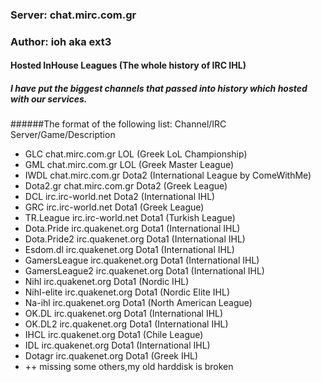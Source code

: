 ### Server: chat.mirc.com.gr
### Author: ioh aka ext3

#### Hosted InHouse Leagues (The whole history of IRC IHL)
##### I have put the biggest channels that passed into history which hosted with our services.
######The format of the following list: Channel/IRC Server/Game/Description
- GLC chat.mirc.com.gr LOL (Greek LoL Championship)
- GML chat.mirc.com.gr LOL (Greek Master League)
- IWDL chat.mirc.com.gr Dota2 (International League by ComeWithMe)
- Dota2.gr chat.mirc.com.gr Dota2 (Greek League)
- DCL irc.irc-world.net Dota2 (International IHL)
- GRC irc.irc-world.net Dota1 (Greek League)
- TR.League irc.irc-world.net Dota1 (Turkish League)
- Dota.Pride irc.quakenet.org Dota1 (International IHL)
- Dota.Pride2 irc.quakenet.org Dota1 (International IHL)
- Esdom.dl irc.quakenet.org Dota1 (International IHL)
- GamersLeague irc.quakenet.org Dota1 (International IHL)
- GamersLeague2 irc.quakenet.org Dota1 (International IHL)
- Nihl irc.quakenet.org Dota1 (Nordic IHL)
- Nihl-elite irc.quakenet.org Dota1 (Nordic Elite IHL)
- Na-ihl irc.quakenet.org Dota1 (North American League)
- OK.DL irc.quakenet.org Dota1 (International IHL)
- OK.DL2 irc.quakenet.org Dota1 (International IHL)
- IHCL irc.quakenet.org Dota1 (Chile League)
- IDL irc.quakenet.org Dota1 (International IHL)
- Dotagr irc.quakenet.org Dota1 (Greek IHL)
- ++ missing some others,my old harddisk is broken

